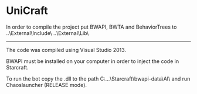 # UniCraft

In order to compile the project put BWAPI, BWTA and BehaviorTrees to ..\External\Include\ ..\External\Lib\

---------------------------------------------------------

The code was compiled using Visual Studio 2013.

BWAPI must be installed on your computer in order to inject the code in Starcraft.

To run the bot copy the .dll to the path C:\...\Starcraft\bwapi-data\AI\ and run Chaoslauncher (RELEASE mode).
